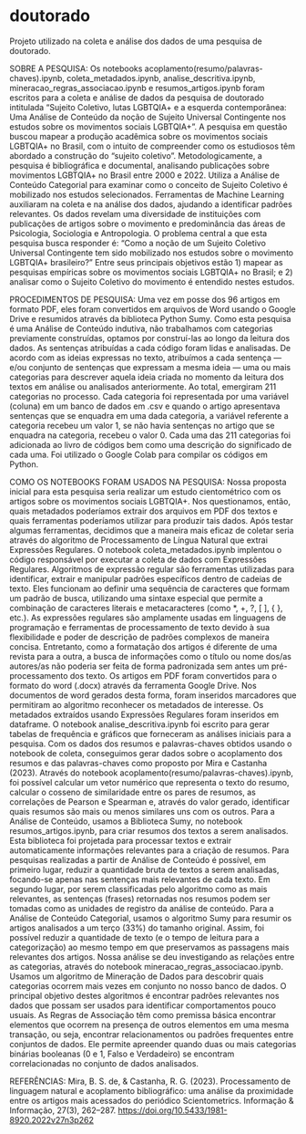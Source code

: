 # doutorado
Projeto utilizado na coleta e análise dos dados de uma pesquisa de doutorado.

SOBRE A PESQUISA:
Os notebooks acoplamento(resumo/palavras-chaves).ipynb, coleta_metadados.ipynb, analise_descritiva.ipynb, mineracao_regras_associacao.ipynb e resumos_artigos.ipynb foram escritos para a coleta e análise de dados da pesquisa de doutorado intitulada “Sujeito Coletivo, lutas LGBTQIA+ e a esquerda contemporânea: Uma Análise de Conteúdo da noção de Sujeito Universal Contingente nos estudos sobre os movimentos sociais LGBTQIA+”. A pesquisa em questão buscou mapear a produção acadêmica sobre os movimentos sociais LGBTQIA+ no Brasil, com o intuito de compreender como os estudiosos têm abordado a construção do “sujeito coletivo”. Metodologicamente, a pesquisa é bibliográfica e documental, analisando publicações sobre movimentos LGBTQIA+ no Brasil entre 2000 e 2022. Utiliza a Análise de Conteúdo Categorial para examinar como o conceito de Sujeito Coletivo é mobilizado nos estudos selecionados. Ferramentas de Machine Learning auxiliaram na coleta e na análise dos dados, ajudando a identificar padrões relevantes. Os dados revelam uma diversidade de instituições com publicações de artigos sobre o movimento e predominância das áreas de Psicologia, Sociologia e Antropologia. 
O problema central a que esta pesquisa busca responder é: “Como a noção de um Sujeito Coletivo Universal Contingente tem sido mobilizado nos estudos sobre o movimento LGBTQIA+ brasileiro?” Entre seus principais objetivos estão 1) mapear as pesquisas empíricas sobre os movimentos sociais LGBTQIA+ no Brasil; e 2) analisar como o Sujeito Coletivo do movimento é entendido nestes estudos. 

PROCEDIMENTOS DE PESQUISA:
Uma vez em posse dos 96 artigos em formato PDF, eles foram convertidos em arquivos de Word usando o Google Drive e resumidos através da biblioteca Python Sumy. Como esta pesquisa é uma Análise de Conteúdo indutiva, não trabalhamos com categorias previamente construídas, optamos por construí-las ao longo da leitura dos dados. As sentenças atribuídas a cada código foram lidas e analisadas. De acordo com as ideias expressas no texto, atribuímos a cada sentença — e/ou conjunto de sentenças que expressam a mesma ideia — uma ou mais categorias para descrever aquela ideia criada no momento da leitura dos textos em análise ou analisados anteriormente. Ao total, emergiram 211 categorias no processo. Cada categoria foi representada por uma variável (coluna) em um banco de dados em .csv e quando o artigo apresentava sentenças que se enquadra em uma dada categoria, a variável referente a categoria recebeu um valor 1, se não havia sentenças no artigo que se enquadra na categoria, recebeu o valor 0. Cada uma das 211 categorias foi adicionada ao livro de códigos bem como uma descrição do significado de cada uma. Foi utilizado o Google Colab para compilar os códigos em Python.

COMO OS NOTEBOOKS FORAM USADOS NA PESQUISA:
Nossa proposta inicial para esta pesquisa seria realizar um estudo cientométrico com os artigos sobre os movimentos sociais LGBTQIA+. Nos questionamos, então, quais metadados poderíamos extrair dos arquivos em PDF dos textos e quais ferramentas poderíamos utilizar para produzir tais dados. Após testar algumas ferramentas, decidimos que a maneira mais eficaz de coletar seria através do algoritmo de Processamento de Língua Natural que extrai Expressões Regulares. O notebook coleta_metadados.ipynb implentou o código responsável por executar a coleta de dados com Expressões Regulares.
Algoritmos de expressão regular são ferramentas utilizadas para identificar, extrair e manipular padrões específicos dentro de cadeias de texto. Eles funcionam ao definir uma sequência de caracteres que formam um padrão de busca, utilizando uma sintaxe especial que permite a combinação de caracteres literais e metacaracteres (como *, +, ?, [ ], { }, etc.). As expressões regulares são amplamente usadas em linguagens de programação e ferramentas de processamento de texto devido à sua flexibilidade e poder de descrição de padrões complexos de maneira concisa. Entretanto, como a formatação dos artigos é diferente de uma revista para a outra, a busca de informações como o título ou nome dos/as autores/as não poderia ser feita de forma padronizada sem antes um pré-processamento dos texto. Os artigos em PDF foram convertidos para o formato do word (.docx) através da ferramenta Google Drive. Nos documentos de word gerados desta forma, foram inseridos marcadores que permitiram ao algoritmo reconhecer os metadados de interesse.
Os metadados extraídos usando Expressões Regulares foram inseridos em dataframe. O notebook analise_descritiva.ipynb foi escrito para gerar tabelas de frequência e gráficos que forneceram as análises iniciais para a pesquisa. Com os dados dos resumos e palavras-chaves obtidos usando o notebook de coleta, conseguimos gerar dados sobre o acoplamento dos resumos e das palavras-chaves como proposto por Mira e Castanha (2023). Através do notebook acoplamento(resumo/palavras-chaves).ipynb, foi possível calcular um vetor numérico que representa o texto do resumo, calcular o cosseno de similaridade entre os pares de resumos, as correlações de Pearson e Spearman e, através do valor gerado, identificar quais resumos são mais ou menos similares uns com os outros. 
Para a Análise de Conteúdo, usamos a Biblioteca Sumy, no notebook resumos_artigos.ipynb, para criar resumos dos textos a serem analisados. Esta biblioteca foi projetada para processar textos e extrair automaticamente informações relevantes para a criação de resumos. Para pesquisas realizadas a partir de Análise de Conteúdo é possível, em primeiro lugar, reduzir a quantidade bruta de textos a serem analisadas, focando-se apenas nas sentenças mais relevantes de cada texto. Em segundo lugar, por serem classificadas pelo algoritmo como as mais relevantes, as sentenças (frases) retornadas nos resumos podem ser tomadas como as unidades de registro da análise de conteúdo. Para a Análise de Conteúdo Categorial, usamos o algoritmo Sumy para resumir os artigos analisados a um terço (33%) do tamanho original. Assim, foi possível reduzir a quantidade de texto (e o tempo de leitura para a categorização) ao mesmo tempo em que preservamos as passagens mais relevantes dos artigos. 
Nossa análise se deu investigando as relações entre as categorias, através do notebook mineracao_regras_associacao.ipynb. Usamos um algoritmo de Mineração de Dados para descobrir quais categorias ocorrem mais vezes em conjunto no nosso banco de dados. O principal objetivo destes algoritmos é encontrar padrões relevantes nos dados que possam ser usados para identificar comportamentos pouco usuais. As Regras de Associação têm como premissa básica encontrar elementos que ocorrem na presença de outros elementos em uma mesma transação, ou seja, encontrar relacionamentos ou padrões frequentes entre conjuntos de dados. Ele permite apreender quando duas ou mais categorias binárias booleanas (0 e 1, Falso e Verdadeiro) se encontram correlacionadas no conjunto de dados analisados.

REFERÊNCIAS:
Mira, B. S. de, & Castanha, R. G. (2023). Processamento de linguagem natural e acoplamento bibliográfico: uma análise da proximidade entre os artigos mais acessados do periódico Scientometrics. Informação & Informação, 27(3), 262–287. https://doi.org/10.5433/1981-8920.2022v27n3p262
